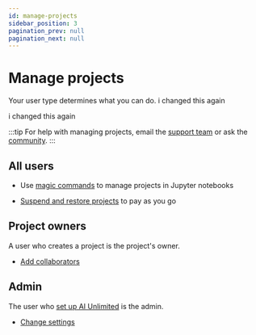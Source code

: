 ```yaml
---
id: manage-projects
sidebar_position: 3
pagination_prev: null
pagination_next: null
---
```


# Manage projects

Your user type determines what you can do. i changed this again





i changed this again

:::tip
For help with managing projects, email the <a href="mailto:aiunlimited.support@Teradata.com">support team</a> or ask the [community](https://support.teradata.com/community?id=community_forum&sys_id=b0aba91597c329d0e6d2bd8c1253affa).
:::


## All users

- Use [magic commands](../explore-and-analyze-data/magic-commands.md) to manage projects in Jupyter notebooks 

- [Suspend and restore projects](./suspend-and-restore-project.md) to pay as you go


## Project owners

A user who creates a project is the project's owner.

- [Add collaborators](./add-collaborators.md)


## Admin

The user who [set up AI Unlimited](../install-ai-unlimited/setup-ai-unlimited.md) is the admin.

- [Change settings](./change-settings.md)



